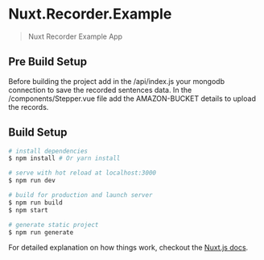 # Nuxt.Recorder.Example

> Nuxt Recorder Example App

## Pre Build Setup

Before building the project add in the /api/index.js your mongodb connection to save the recorded sentences data.
In the /components/Stepper.vue file add the AMAZON-BUCKET details to upload the records.

## Build Setup

``` bash
# install dependencies
$ npm install # Or yarn install

# serve with hot reload at localhost:3000
$ npm run dev

# build for production and launch server
$ npm run build
$ npm start

# generate static project
$ npm run generate
```

For detailed explanation on how things work, checkout the [Nuxt.js docs](https://github.com/nuxt/nuxt.js).


